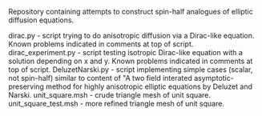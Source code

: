 Repository containing attempts to construct spin-half analogues of elliptic diffusion equations.

dirac.py - script trying to do anisotropic diffusion via a Dirac-like equation.  Known problems indicated in comments at top of script.
dirac_experiment.py - script testing isotropic Dirac-like equation with a solution depending on x and y.  Known problems indicated in comments at top of script.
DeluzetNarski.py - script implementing simple cases (scalar, not spin-half) similar to content of "A two field interated asymptotic-preserving method for highly anisotropic elliptic equations by Deluzet and Narski.
unit_square.msh - crude triangle mesh of unit square.
unit_square_test.msh - more refined triangle mesh of unit square.
